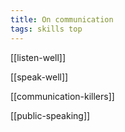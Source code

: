 ```yaml
---
title: On communication  
tags: skills top  
---
```



[[listen-well]]

[[speak-well]]

[[communication-killers]]

[[public-speaking]]

